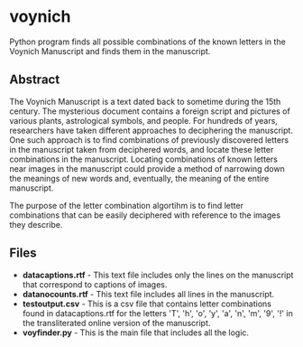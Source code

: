 # voynich
Python program finds all possible combinations of the known letters in the Voynich Manuscript and finds them in the manuscript.

## Abstract
The Voynich Manuscript is a text dated back to sometime during the 15th century. The mysterious document contains a foreign 
script and pictures of various plants, astrological symbols, and people. For hundreds of years, researchers have taken 
different approaches to deciphering the manuscript. One such approach is to find combinations of previously discovered letters 
in the manuscript taken from deciphered words, and locate these letter combinations in the manuscript. Locating combinations 
of known letters near images in the manuscript could provide a method of narrowing down the meanings of new words and, 
eventually, the meaning of the entire manuscript. 

The purpose of the letter combination algortihm is to find letter combinations that can be easily deciphered with reference to 
the images they describe.

## Files
- **datacaptions.rtf** - This text file includes only the lines on the manuscript that correspond to captions of images.
- **datanocounts.rtf** - This text file includes all lines in the manuscript.
- **testoutput.csv** - This is a csv file that contains letter combinations found in datacaptions.rtf for the letters 'T', 'h', 
'o', 'y', 'a', 'n', 'm', '9', '!' in the transliterated online version of the manuscript.
- **voyfinder.py** - This is the main file that includes all the logic.
